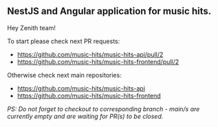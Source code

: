 ## NestJS and Angular application for music hits.

Hey Zenith team!

To start please check next PR requests:

- https://github.com/music-hits/music-hits-api/pull/2
- https://github.com/music-hits/music-hits-frontend/pull/2


Otherwise check next main repositories:

- https://github.com/music-hits/music-hits-api
- https://github.com/music-hits/music-hits-frontend

_PS: Do not forget to checkout to corresponding branch - main/s are currently empty and are waiting for PR(s) to be closed._
